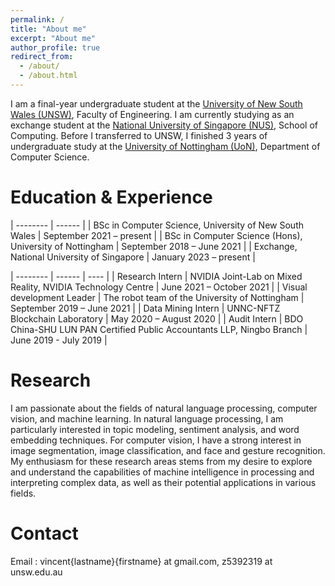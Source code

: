 ```yaml
---
permalink: /
title: "About me"
excerpt: "About me"
author_profile: true
redirect_from:
  - /about/
  - /about.html
---
```


I am a final-year undergraduate student at the [University of New South Wales (UNSW)](https://www.unsw.edu.au/), Faculty of Engineering. I am currently studying as an exchange student at the [National University of Singapore (NUS)](https://www.nus.edu.sg/), School of Computing. Before I transferred to UNSW, I finished 3 years of undergraduate study at the [University of Nottingham (UoN)](https://www.nottingham.ac.uk/), Department of Computer Science.

Education & Experience
======

| --------         | ------ |
| BSc in Computer Science, University of New South Wales    | September 2021 – present   |
| BSc in Computer Science (Hons), University of Nottingham    | September 2018 – June 2021   |
| Exchange, National University of Singapore      | January 2023 – present   |

| --------         | ------ | ---- |
| Research Intern  | NVIDIA Joint-Lab on Mixed Reality, NVIDIA Technology Centre | June 2021 – October 2021   |
| Visual development Leader | The robot team of the University of Nottingham    | September 2019 – June 2021   |
| Data Mining Intern | UNNC-NFTZ Blockchain Laboratory      | May 2020 – August 2020   |
| Audit Intern | BDO China-SHU LUN PAN Certified Public Accountants LLP, Ningbo Branch    | June 2019 - July 2019   |

<!-- * September 2021 – present, BSc in Computer Science, University of New South Wales
* September 2018 – June 2021, BSc in Computer Science (Hons), University of Nottingham
* January 2023 – present, Exchange, National University of Singapore

* June 2021 – October 2021, Research Intern, NVIDIA Joint-Lab on Mixed Reality, NVIDIA Technology Centre
* September 2019 – June 2021, Visual development Leader, The robot team of the University of Nottingham
* May 2020 – August 2020, Data Mining Intern, UNNC-NFTZ Blockchain Laboratory
* June 2019 - July 2019, Audit Intern, BDO China-SHU LUN PAN Certified Public Accountants LLP, Ningbo Branch -->

Research
======

I am passionate about the fields of natural language processing, computer vision, and machine learning. In natural language processing, I am particularly interested in topic modeling, sentiment analysis, and word embedding techniques. For computer vision, I have a strong interest in image segmentation, image classification, and face and gesture recognition. My enthusiasm for these research areas stems from my desire to explore and understand the capabilities of machine intelligence in processing and interpreting complex data, as well as their potential applications in various fields.

Contact
======

Email : vincent{lastname}{firstname} at gmail.com, z5392319 at unsw.edu.au
